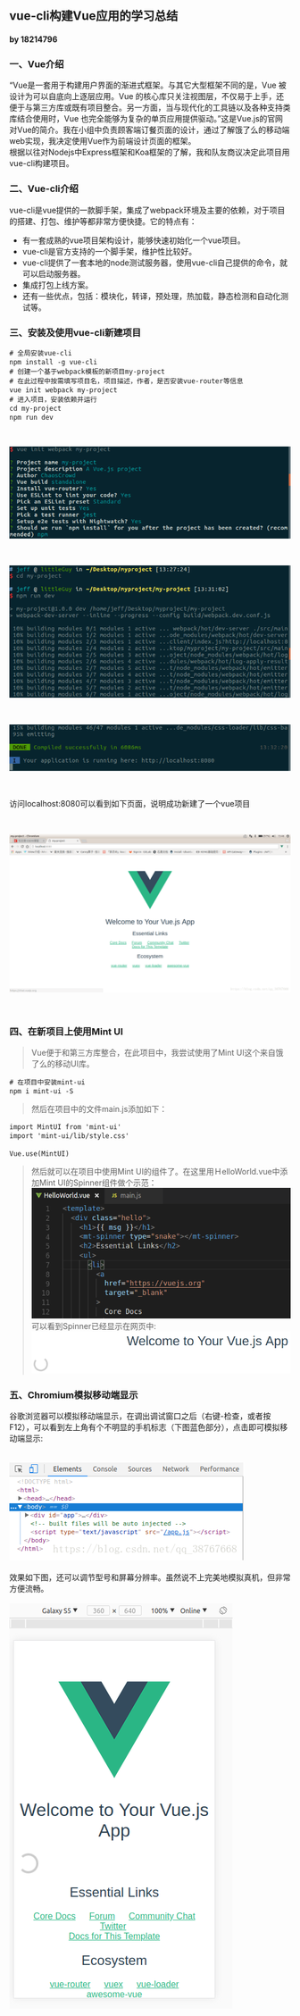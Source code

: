 ## vue-cli构建Vue应用的学习总结
#### by 18214796 

### <b>一、Vue介绍</b>
“Vue是一套用于构建用户界面的渐进式框架。与其它大型框架不同的是，Vue 被设计为可以自底向上逐层应用。Vue 的核心库只关注视图层，不仅易于上手，还便于与第三方库或既有项目整合。另一方面，当与现代化的工具链以及各种支持类库结合使用时，Vue 也完全能够为复杂的单页应用提供驱动。”这是Vue.js的官网对Vue的简介。我在小组中负责顾客端订餐页面的设计，通过了解饿了么的移动端web实现，我决定使用Vue作为前端设计页面的框架。  
根据以往对Nodejs中Express框架和Koa框架的了解，我和队友商议决定此项目用vue-cli构建项目。

### <b>二、Vue-cli介绍</b>
vue-cli是vue提供的一款脚手架，集成了webpack环境及主要的依赖，对于项目的搭建、打包、维护等都非常方便快捷。它的特点有：

- 有一套成熟的vue项目架构设计，能够快速初始化一个vue项目。
- vue-cli是官方支持的一个脚手架，维护性比较好。
- vue-cli提供了一套本地的node测试服务器，使用vue-cli自己提供的命令，就可以启动服务器。
- 集成打包上线方案。
- 还有一些优点，包括：模块化，转译，预处理，热加载，静态检测和自动化测试等。


### <b>三、安装及使用vue-cli新建项目</b>
```
# 全局安装vue-cli
npm install -g vue-cli
# 创建一个基于webpack模板的新项目my-project
# 在此过程中按需填写项目名，项目描述，作者，是否安装vue-router等信息
vue init webpack my-project
# 进入项目，安装依赖并运行
cd my-project
npm run dev
```
<br>

![项目描述初始化](img/study_report_diagram/mm/vue_init.png)

<br>

![安装依赖并运行](img/study_report_diagram/mm/vue_build.png)

<br>

![生成网址](img/study_report_diagram/mm/vue_web.png)

<br>

访问localhost:8080可以看到如下页面，说明成功新建了一个vue项目  

<br>

![网址页面](img/study_report_diagram/mm/vue_web_view.png)

<br>

### <b>四、在新项目上使用Mint UI</b>
>Vue便于和第三方库整合，在此项目中，我尝试使用了Mint UI这个来自饿了么的移动UI库。  
```
# 在项目中安装mint-ui
npm i mint-ui -S
```
>然后在项目中的文件main.js添加如下：
```
import MintUI from 'mint-ui'
import 'mint-ui/lib/style.css'

Vue.use(MintUI)
```
>然后就可以在项目中使用Mint UI的组件了。在这里用ＨelloWorld.vue中添加Mint UI的Spinner组件做个示范：  
![vue代码](img/study_report_diagram/mm/vue_code.png)  
可以看到Spinner已经显示在网页中:  
![Spinner显示](img/study_report_diagram/mm/Spinner_show_in_web.png)

### <b>五、Chromium模拟移动端显示</b>
谷歌浏览器可以模拟移动端显示，在调出调试窗口之后（右键-检查，或者按F12），可以看到左上角有个不明显的手机标志（下图蓝色部分），点击即可模拟移动端显示:  
<br>  
![浏览器调试](img/study_report_diagram/mm/browser_debug.png)  
<br>
效果如下图，还可以调节型号和屏幕分辨率。虽然说不上完美地模拟真机，但非常方便流畅。  
<br>
![浏览器模拟显示](img/study_report_diagram/mm/browser_imitate.png)